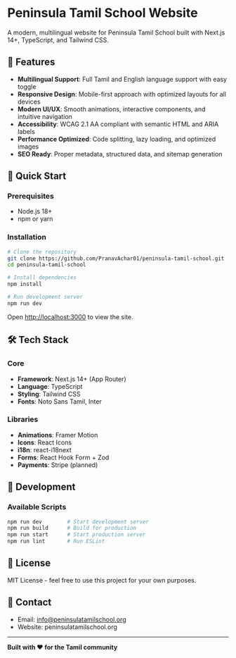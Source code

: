 # Peninsula Tamil School Website

A modern, multilingual website for Peninsula Tamil School built with Next.js 14+, TypeScript, and Tailwind CSS.

## 🌟 Features

- **Multilingual Support**: Full Tamil and English language support with easy toggle
- **Responsive Design**: Mobile-first approach with optimized layouts for all devices
- **Modern UI/UX**: Smooth animations, interactive components, and intuitive navigation
- **Accessibility**: WCAG 2.1 AA compliant with semantic HTML and ARIA labels
- **Performance Optimized**: Code splitting, lazy loading, and optimized images
- **SEO Ready**: Proper metadata, structured data, and sitemap generation

## 🚀 Quick Start

### Prerequisites

- Node.js 18+ 
- npm or yarn

### Installation

```bash
# Clone the repository
git clone https://github.com/PranavAchar01/peninsula-tamil-school.git
cd peninsula-tamil-school

# Install dependencies
npm install

# Run development server
npm run dev
```

Open [http://localhost:3000](http://localhost:3000) to view the site.

## 🛠 Tech Stack

### Core
- **Framework**: Next.js 14+ (App Router)
- **Language**: TypeScript
- **Styling**: Tailwind CSS
- **Fonts**: Noto Sans Tamil, Inter

### Libraries
- **Animations**: Framer Motion
- **Icons**: React Icons
- **i18n**: react-i18next
- **Forms**: React Hook Form + Zod
- **Payments**: Stripe (planned)

## 🔧 Development

### Available Scripts

```bash
npm run dev        # Start development server
npm run build      # Build for production
npm run start      # Start production server
npm run lint       # Run ESLint
```

## 📄 License

MIT License - feel free to use this project for your own purposes.

## 📧 Contact

- Email: info@peninsulatamilschool.org
- Website: peninsulatamilschool.org

---

**Built with ❤️ for the Tamil community**
